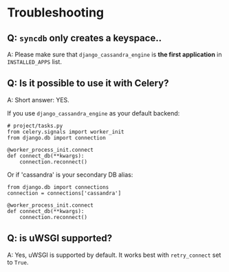 # Troubleshooting

## **Q:  `syncdb` only creates a keyspace..**

A: Please make sure that `django_cassandra_engine` is 
**the first application** in `INSTALLED_APPS` list.

## **Q:  Is it possible to use it with Celery?**

A: Short answer: YES.

If you use `django_cassandra_engine` as your default backend:

    # project/tasks.py
    from celery.signals import worker_init
    from django.db import connection

    @worker_process_init.connect
    def connect_db(**kwargs):
        connection.reconnect()

Or if 'cassandra' is your secondary DB alias:

    from django.db import connections
    connection = connections['cassandra']

    @worker_process_init.connect
    def connect_db(**kwargs):
        connection.reconnect()

## **Q: is uWSGI supported?**

A: Yes, uWSGI is supported by default. 
It works best with `retry_connect` set to `True`.
